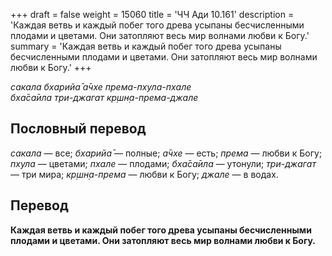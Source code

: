 +++
draft = false
weight = 15060
title = 'ЧЧ Ади 10.161'
description = 'Каждая ветвь и каждый побег того древа усыпаны бесчисленными плодами и цветами. Они затопляют весь мир волнами любви к Богу.'
summary = 'Каждая ветвь и каждый побег того древа усыпаны бесчисленными плодами и цветами. Они затопляют весь мир волнами любви к Богу.'
+++

_сакала бхарийа̄ а̄чхе према-пхула-пхале  
бха̄са̄ила три-джагат кр̣шн̣а-према-джале_

## Пословный перевод

_сакала_ — все; _бхарийа̄_ — полные; _а̄чхе_ — есть; _према_ — любви к Богу; _пхула_ — цветами; _пхале_ — плодами; _бха̄са̄ила_ — утонули; _три_\-_джагат_ — три мира; _кр̣шн̣а_\-_према_ — любви к Богу; _джале_ — в водах.

## Перевод

**Каждая ветвь и каждый побег того древа усыпаны бесчисленными плодами и цветами. Они затопляют весь мир волнами любви к Богу.**
